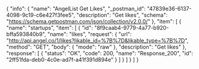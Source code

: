 {
  "info": {
    "name": "AngelList Get Likes",
    "_postman_id": "47839e36-6137-4098-9c19-c6e427f3fee5",
    "description": "Get likes",
    "schema": "https://schema.getpostman.com/json/collection/v2.0.0/"
  },
  "item": [
    {
      "name": "startups",
      "item": [
        {
          "id": "8f9caab4-9779-4a77-b920-bffa593840b9",
          "name": "likes",
          "request": {
            "url": "http://api.angel.co/1/likes?likable_id=%7B%7D&likable_type=%7B%7D",
            "method": "GET",
            "body": {
              "mode": "raw"
            },
            "description": "Get likes"
          },
          "response": [
            {
              "status": "OK",
              "code": 200,
              "name": "Response_200",
              "id": "2ff51fda-deb0-4c0e-ad7f-a41f391d894e"
            }
          ]
        }
      ]
    }
  ]
}